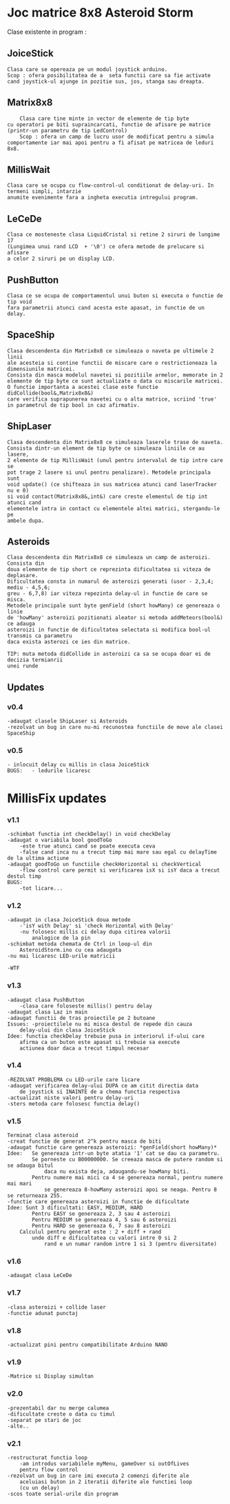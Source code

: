 # Joc matrice 8x8 Asteroid Storm

 Clase existente in program : 

## JoiceStick
	Clasa care se opereaza pe un modul joystick arduino. 
	Scop : ofera posibilitatea de a  seta functii care sa fie activate 
	cand joystick-ul ajunge in pozitie sus, jos, stanga sau dreapta. 


## Matrix8x8 

		Clasa care tine minte in vector de elemente de tip byte 
	cu operatori pe biti supraincarcati, functie de afisare pe matrice 
	(printr-un parametru de tip LedControl)
		Scop : ofera un camp de lucru usor de modificat pentru a simula
	comportamente iar mai apoi pentru a fi afisat pe matricea de leduri 8x8.

## MillisWait
	Clasa care se ocupa cu flow-control-ul conditionat de delay-uri. In termeni simpli, intarzie 
	anumite evenimente fara a ingheta executia intregului program.
	
	
## LeCeDe
	Clasa ce mosteneste clasa LiquidCristal si retine 2 siruri de lungime 17 
	(Lungimea unui rand LCD  + '\0') ce ofera metode de prelucare si afisare 
	a celor 2 siruri pe un display LCD.
	
## PushButton 
	Clasa ce se ocupa de comportamentul unui buton si executa o functie de tip void 
	fara parametrii atunci cand acesta este apasat, in functie de un delay.
	
## SpaceShip 
	Clasa descendenta din Matrix8x8 ce simuleaza o naveta pe ultimele 2 linii
	ale acesteia si contine functii de miscare care o restrictioneaza la 
	dimensiunile matricei.
	Consista din masca modelul navetei si pozitiile armelor, memorate in 2 
	elemente de tip byte ce sunt actualizate o data cu miscarile matricei. 
	O functie importanta a acestei clase este functie didCollide(bool&,Matrix8x8&)
	care verifica suprapunerea navetei cu o alta matrice, scriind 'true'
	in parametrul de tip bool in caz afirmativ.
	
## ShipLaser
	Clasa descendenta din Matrix8x8 ce simuleaza laserele trase de naveta.
	Consista dintr-un element de tip byte ce simuleaza liniile ce au lasere,
	2 elemente de tip MillisWait (unul pentru intervalul de tip intre care se 
	pot trage 2 lasere si unul pentru penalizare). Metodele principala sunt 
	void update() (ce shifteaza in sus matricea atunci cand laserTracker nu e 0)
	si void contact(Matrix8x8&,int&) care creste elementul de tip int atunci cand 
	elementele intra in contact cu elementele altei matrici, stergandu-le pe 
	ambele dupa.

## Asteroids
	Clasa descendenta din Matrix8x8 ce simuleaza un camp de asteroizi. Consista din 
	doua elemente de tip short ce reprezinta dificultatea si viteza de deplasare.
	Dificultatea consta in numarul de asteroizi generati (usor - 2,3,4; mediu - 4,5,6;
	greu - 6,7,8) iar viteza repezinta delay-ul in functie de care se misca.
	Metodele principale sunt byte genField (short howMany) ce genereaza o linie 
	de 'howMany' asteroizi pozitionati aleator si metoda addMeteors(bool&) ce adauga
	asteroizi in functie de dificultatea selectata si modifica bool-ul transmis ca parametru
	daca exista asterozi ce ies din matrice.
	
	TIP: muta metoda didCollide in asteroizi ca sa se ocupa doar ei de decizia termianrii
	unei runde
	
## Updates

### v0.4
	-adaugat clasele ShipLaser si Asteroids
	-rezolvat un bug in care nu-mi recunostea functiile de move ale clasei SpaceShip

### v0.5
	- inlocuit delay cu millis in clasa JoiceStick
	BUGS:	- ledurile licaresc
	

# MillisFix updates
### v1.1	
	-schimbat functia int checkDelay() in void checkDelay 
	-adaugat o variabila bool goodToGo
		-este true atunci cand se poate executa ceva
		-false cand inca nu a trecut timp mai mare sau egal cu delayTime de la ultima actiune
	-adaugat goodToGo un functiile checkHorizontal si checkVertical
		-flow control care permit si verificarea isX si isY daca a trecut destul timp
	BUGS:
		-tot licare...

### v1.2
	-adaugat in clasa JoiceStick doua metode
		-'isY with Delay' si 'check Horizontal with Delay'
		-nu folosesc millis ci delay dupa citirea valorii 
			analogice de la pin
	-schimbat metoda chemata de Ctrl in loop-ul din 
		AsteroidStorm.ino cu cea adaugata
	-nu mai licaresc LED-urile matricii

	-WTF
	
### v1.3
	-adaugat clasa PushButton
		-clasa care foloseste millis() pentru delay
	-adaugat clasa Laz in main
	-adaugat functii de tras proiectile pe 2 butoane
	Issues: -proiectilele nu mi misca destul de repede din cauza 
		delay-ului din clasa JoiceStick
	Idee: functia checkDelay trebuie pusa in interiorul if-ului care
		afirma ca un buton este apasat si trebuie sa execute 
		actiunea doar daca a trecut timpul necesar
### v1.4 
	-REZOLVAT PROBLEMA cu LED-urile care licare
	-adaugat verificarea delay-ului DUPA ce am citit directia data 
		de joystick si INAINTE de a chema functia respectiva
	-actualizat niste valori pentru delay-uri
	-sters metoda care folosesc functia delay()

### v1.5
	Terminat clasa asteroid
	-creat functie de generat 2^k pentru masca de biti
	-adaugat functie care genereaza asteroizi: *genField(short howMany)*
	Idee: 	Se genereaza intr-un byte atatia '1' cat se dau ca parametru.
			Se porneste cu B00000000. Se creeaza masca de putere random si se adauga bitul
				daca nu exista deja, adaugandu-se howMany biti.
			Pentru numere mai mici ca 4 se genereaza normal, pentru numere mai mari 
				se genereaza 8-howMany asteroizi apoi se neaga. Pentru 8 se returneaza 255.
	-functie care genereaza asteroizi in functie de dificultate 
	Idee: Sunt 3 dificultati: EASY, MEDIUM, HARD
			Pentru EASY se genereaza 2, 3 sau 4 asteroizi
			Pentru MEDIUM se genereaza 4, 5 sau 6 asteroizi
			Pentru HARD se genereaza 6, 7 sau 8 asteroizi
		Calculul pentru generat este : 2 + diff + rand
			unde diff e dificultatea cu valori intre 0 si 2
				rand e un numar random intre 1 si 3 (pentru diversitate)
### v1.6
	-adaugat clasa LeCeDe

### v1.7
	-clasa asteroizi + collide laser
	-functie adunat punctaj
	
### v1.8
	-actualizat pini pentru compatibilitate Arduino NANO
	
### v1.9
	-Matrice si Display simultan

### v2.0
	-prezentabil dar nu merge calumea
	-dificultate creste o data cu timul
	-separat pe stari de joc
	-alte..

### v2.1
	-restructurat functia loop 
		-am introdus variabilele myMenu, gameOver si outOfLives 
		pentru flow control
	-rezolvat un bug in care imi executa 2 comenzi diferite ale
		aceluiasi buton in 2 iteratii diferite ale functiei loop 
		(cu un delay)
	-scos toate serial-urile din program